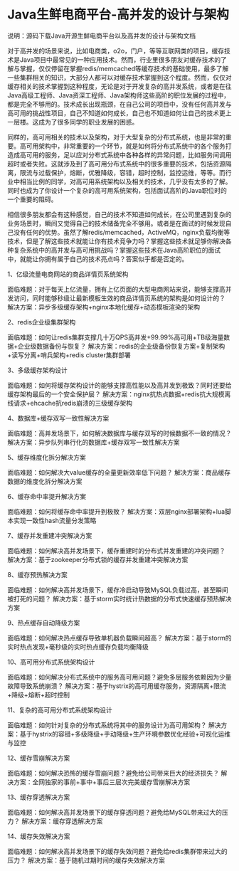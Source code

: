 # Java生鲜电商平台-高并发的设计与架构

说明：源码下载Java开源生鲜电商平台以及高并发的设计与架构文档

对于高并发的场景来说，比如电商类，o2o，门户，等等互联网类的项目，缓存技术是Java项目中最常见的一种应用技术。然而，行业里很多朋友对缓存技术的了解与掌握，仅仅停留在掌握redis/memcached等缓存技术的基础使用，最多了解一些集群相关的知识，大部分人都可以对缓存技术掌握到这个程度。然而，仅仅对缓存相关的技术掌握到这种程度，无论是对于开发复杂的高并发系统，或者是在往Java高级工程师、Java资深工程师、Java架构师这些高阶的职位发展的过程中，都是完全不够用的。技术成长出现瓶颈，在自己公司的项目中，没有任何高并发与高可用的挑战性项目，自己不知道如何成长，自己也不知道如何让自己的技术更上一层楼。这成为了很多同学的职业发展的困惑。

同样的，高可用相关的技术以及架构，对于大型复杂的分布式系统，也是非常的重要。高可用架构中，非常重要的一个环节，就是如何将分布式系统中的各个服务打造成高可用的服务，足以应对分布式系统中各种各样的异常问题，比如服务间调用超时或者失败。这就涉及到了高可用分布式系统中的很多重要的技术，包括资源隔离，限流与过载保护，熔断，优雅降级，容错，超时控制，监控运维，等等。而行业中相当比例的同学，对高可用系统架构以及相关的技术，几乎没有太多的了解。同时也成为了你设计一个复杂的高可用系统架构，包括面试高阶的Java职位时的一个重要的阻碍。

相信很多朋友都会有这种感觉，自己的技术不知道如何成长，在公司里遇到复杂的业务场景时，瞬间又觉得自己的技术储备完全不够用。或者是在面试的时候发现自己没有任何的优势。虽然了解redis/memcached，ActiveMQ，nginx负载均衡等技术，但是了解这些技术就能让你有技术竞争力吗？掌握这些技术就足够你解决各种复杂系统中的高并发与高可用挑战吗？掌握这些技术在Java高阶职位的面试中，就能让你拥有属于自己的技术亮点吗？答案似乎都是否定的。

1、亿级流量电商网站的商品详情页系统架构
 
面临难题：对于每天上亿流量，拥有上亿页面的大型电商网站来说，能够支撑高并发访问，同时能够秒级让最新模板生效的商品详情页系统的架构是如何设计的？
解决方案：异步多级缓存架构+nginx本地化缓存+动态模板渲染的架构

2、redis企业级集群架构
 
面临难题：如何让redis集群支撑几十万QPS高并发+99.99%高可用+TB级海量数据+企业级数据备份与恢复？
解决方案：redis的企业级备份恢复方案+复制架构+读写分离+哨兵架构+redis cluster集群部署
 
3、多级缓存架构设计
 
面临难题：如何将缓存架构设计的能够支撑高性能以及高并发到极致？同时还要给缓存架构最后的一个安全保护层？
解决方案：nginx抗热点数据+redis抗大规模离线请求+ehcache抗redis崩溃的三级缓存架构

4、数据库+缓存双写一致性解决方案
 
面临难题：高并发场景下，如何解决数据库与缓存双写的时候数据不一致的情况？
解决方案：异步队列串行化的数据库+缓存双写一致性解决方案

5、缓存维度化拆分解决方案
 
面临难题：如何解决大value缓存的全量更新效率低下问题？
解决方案：商品缓存数据的维度化拆分解决方案

6、缓存命中率提升解决方案
 
面临难题：如何将缓存命中率提升到极致？
解决方案：双层nginx部署架构+lua脚本实现一致性hash流量分发策略

7、缓存并发重建冲突解决方案
 
面临难题：如何解决高并发场景下，缓存重建时的分布式并发重建的冲突问题？
解决方案：基于zookeeper分布式锁的缓存并发重建冲突解决方案

8、缓存预热解决方案
 
面临难题：如何解决高并发场景下，缓存冷启动导致MySQL负载过高，甚至瞬间被打死的问题？
解决方案：基于storm实时统计热数据的分布式快速缓存预热解决方案

9、热点缓存自动降级方案
 
面临难题：如何解决热点缓存导致单机器负载瞬间超高？
解决方案：基于storm的实时热点发现+毫秒级的实时热点缓存负载均衡降级

10、高可用分布式系统架构设计
 
面临难题：如何解决分布式系统中的服务高可用问题？避免多层服务依赖因为少量故障导致系统崩溃？
解决方案：基于hystrix的高可用缓存服务，资源隔离+限流+降级+熔断+超时控制

11、复杂的高可用分布式系统架构设计
 
面临难题：如何针对复杂的分布式系统将其中的服务设计为高可用架构？
解决方案：基于hystrix的容错+多级降级+手动降级+生产环境参数优化经验+可视化运维与监控

12、缓存雪崩解决方案
 
面临难题：如何解决恐怖的缓存雪崩问题？避免给公司带来巨大的经济损失？
解决方案：全网独家的事前+事中+事后三层次完美缓存雪崩解决方案

13、缓存穿透解决方案
 
面临难题：如何解决高并发场景下的缓存穿透问题？避免给MySQL带来过大的压力？
解决方案：缓存穿透解决方案

14、缓存失效解决方案
 
面临难题：如何解决高并发场景下的缓存失效问题？避免给redis集群带来过大的压力？
解决方案：基于随机过期时间的缓存失效解决方案
 